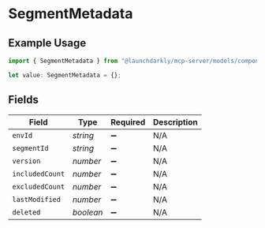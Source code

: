 # SegmentMetadata

## Example Usage

```typescript
import { SegmentMetadata } from "@launchdarkly/mcp-server/models/components";

let value: SegmentMetadata = {};
```

## Fields

| Field              | Type               | Required           | Description        |
| ------------------ | ------------------ | ------------------ | ------------------ |
| `envId`            | *string*           | :heavy_minus_sign: | N/A                |
| `segmentId`        | *string*           | :heavy_minus_sign: | N/A                |
| `version`          | *number*           | :heavy_minus_sign: | N/A                |
| `includedCount`    | *number*           | :heavy_minus_sign: | N/A                |
| `excludedCount`    | *number*           | :heavy_minus_sign: | N/A                |
| `lastModified`     | *number*           | :heavy_minus_sign: | N/A                |
| `deleted`          | *boolean*          | :heavy_minus_sign: | N/A                |